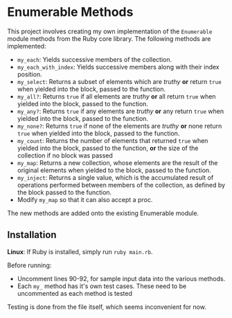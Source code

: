 # Enumerable Methods

This project involves creating my own implementation of the `Enumerable` module methods from the Ruby core library. The following methods are implemented:

- `my_each`: Yields successive members of the collection.
- `my_each_with_index`: Yields successive members along with their index position.
- `my_select`: Returns a subset of elements which are _truthy_ **or** return `true` when yielded into the block, passed to the function.
- `my_all?`: Returns `true` if all elements are _truthy_ **or** all return `true` when yielded into the block, passed to the function.
- `my_any?`: Returns `true` if any elements are _truthy_ **or** any return `true` when yielded into the block, passed to the function.
- `my_none?`: Returns `true` if none of the elements are _truthy_ **or** none return `true` when yielded into the block, passed to the function.
- `my_count`: Returns the number of elements that returned `true` when yielded into the block, passed to the function, **or** the size of the collection if no block was passed
- `my_map`: Returns a new collection, whose elements are the result of the original elements when yielded to the block, passed to the function.
- `my_inject`: Returns a single value, which is the accumulated result of operations performed between members of the collection, as defined by the block passed to the function.
- Modify `my_map` so that it can also accept a proc.

The new methods are added onto the existing Enumerable module.

## Installation

**Linux**: If Ruby is installed, simply run `ruby main.rb`. 

Before running:

- Uncomment lines 90-92, for sample input data into the various methods.
- Each `my_` method has it's own test cases. These need to be uncommented as each method is tested

Testing is done from the file itself, which seems inconvenient for now.